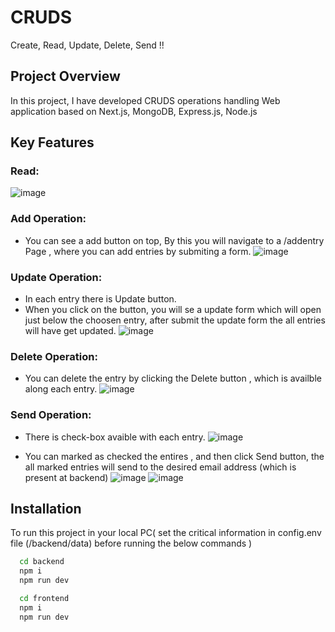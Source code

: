 # CRUDS
Create, Read, Update, Delete, Send !!  

## Project Overview

In this project, I have developed CRUDS operations handling Web application based on Next.js, MongoDB, Express.js, Node.js 

## Key Features
### Read:
![image](https://github.com/Sumitkb21/Health_Center/assets/101947627/cd27d1a6-c86d-47a8-8e23-83448cce36bb)

### Add Operation:
- You can see a add button on top, By this you will navigate to a /addentry Page , where you can add entries by submiting a form.
![image](https://github.com/Sumitkb21/Health_Center/assets/101947627/8b3acbe5-1b05-41b1-af01-8e7ce94559bf)
### Update Operation:
- In each entry there is Update button.
- When you click on the button, you will se a update form which will open just below the choosen entry, after submit the update form the all entries will have get updated.
 ![image](https://github.com/Sumitkb21/Health_Center/assets/101947627/323b516b-7bd8-4f9a-8755-6c3073a2e594)  
### Delete Operation:
- You can delete the entry by clicking the Delete button , which is availble along each entry.
  ![image](https://github.com/Sumitkb21/Health_Center/assets/101947627/9cc0cad2-2c19-4f1d-92ea-a8b0a509575f)
### Send Operation:
- There is check-box avaible with each entry.
 ![image](https://github.com/Sumitkb21/Health_Center/assets/101947627/b307533d-61cf-4004-997e-b365e34909ec)

- You can marked as checked the entires , and then click Send button, the all marked entries will send to the desired email address (which is present at backend)
![image](https://github.com/Sumitkb21/Health_Center/assets/101947627/47412b1f-1a60-42ce-ba31-ef581277274e)
![image](https://github.com/Sumitkb21/Health_Center/assets/101947627/bd56ef8a-5522-4fde-83dc-24d72a124ccd)

## Installation

To run this project in your local PC( set the critical information in config.env file (/backend/data) before running the below commands ) 
```bash  
  cd backend
  npm i
  npm run dev
```


```bash  
  cd frontend
  npm i
  npm run dev
```

